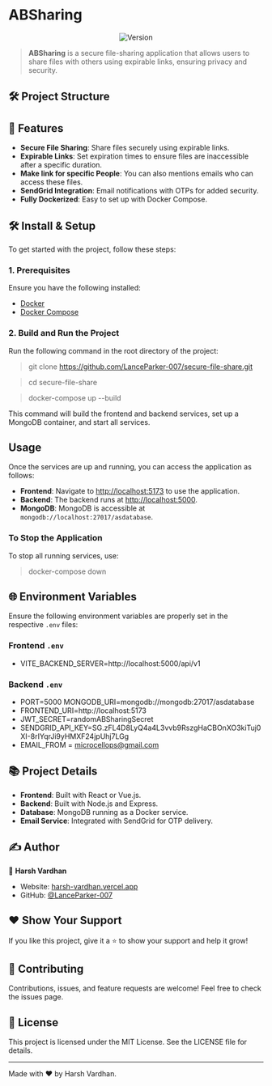 # ABSharing

<p align="center">
  <img alt="Version" src="https://img.shields.io/badge/version-1.0-blue.svg?cacheSeconds=2592000" />
</p>

> **ABSharing** is a secure file-sharing application that allows users to share files with others using expirable links, ensuring privacy and security.

## 🛠 Project Structure

## 🚀 Features

- **Secure File Sharing**: Share files securely using expirable links.
- **Expirable Links**: Set expiration times to ensure files are inaccessible after a specific duration.
- **Make link for specific People**: You can also mentions emails who can access these files.
- **SendGrid Integration**: Email notifications with OTPs for added security.
- **Fully Dockerized**: Easy to set up with Docker Compose.

## 🛠 Install & Setup

To get started with the project, follow these steps:

### 1. Prerequisites

Ensure you have the following installed:

- [Docker](https://www.docker.com/get-started)
- [Docker Compose](https://docs.docker.com/compose/install/)

### 2. Build and Run the Project

Run the following command in the root directory of the project:

> git clone https://github.com/LanceParker-007/secure-file-share.git

> cd secure-file-share

> docker-compose up --build

This command will build the frontend and backend services, set up a MongoDB container, and start all services.

## Usage

Once the services are up and running, you can access the application as follows:

- **Frontend**: Navigate to [http://localhost:5173](http://localhost:5173) to use the application.
- **Backend**: The backend runs at [http://localhost:5000](http://localhost:5000).
- **MongoDB**: MongoDB is accessible at `mongodb://localhost:27017/asdatabase`.

### To Stop the Application

To stop all running services, use:

> docker-compose down

## 🌐 Environment Variables

Ensure the following environment variables are properly set in the respective `.env` files:

### Frontend `.env`

- VITE_BACKEND_SERVER=http://localhost:5000/api/v1

### Backend `.env`

- PORT=5000
  MONGODB_URI=mongodb://mongodb:27017/asdatabase
- FRONTEND_URI=http://localhost:5173
- JWT_SECRET=randomABSharingSecret
- SENDGRID_API_KEY=SG.zFL4D8LyQ4a4L3vvb9RszgHaCBOnXO3kiTuj0XI-8rIYqrJi9yHMXF24jpUhj7LGg
- EMAIL_FROM = microcellops@gmail.com

## 📚 Project Details

- **Frontend**: Built with React or Vue.js.
- **Backend**: Built with Node.js and Express.
- **Database**: MongoDB running as a Docker service.
- **Email Service**: Integrated with SendGrid for OTP delivery.

## ✍️ Author

👤 **Harsh Vardhan**

- Website: [harsh-vardhan.vercel.app](https://harsh-vardhan.vercel.app)
- GitHub: [@LanceParker-007](https://github.com/LanceParker-007)

## ❤️ Show Your Support

If you like this project, give it a ⭐️ to show your support and help it grow!

## 🤝 Contributing

Contributions, issues, and feature requests are welcome! Feel free to check the issues page.

## 📝 License

This project is licensed under the MIT License. See the LICENSE file for details.

---

Made with ❤️ by Harsh Vardhan.
